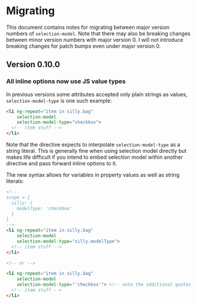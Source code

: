 
# Migrating

This document contains notes for migrating between major version numbers of
`selection-model`. Note that there may also be breaking changes between minor
version numbers with major version 0. I will not introduce breaking changes for
patch bumps even under major version 0.


## Version 0.10.0

### All inline options now use JS value types

In previous versions some attributes accepted only plain strings as values,
`selection-model-type` is one such example:

```html
<li ng-repeat="item in silly.bag"
    selection-model
    selection-model-type="checkbox">
  <!-- item stuff -->
</li>
```

Note that the directive expects to interpolate `selection-model-type` as a
string literal. This is generally fine when using selection model directly but
makes life difficult if you intend to embed selection model within another
directive and pass forward inline options to it.

The new syntax allows for variables in property values as well as string
literals:

```html
<!--
scope = {
  silly: {
    modelType: 'checkbox'
  }
}
-->
<li ng-repeat="item in silly.bag"
    selection-model
    selection-model-type="silly.modelType">
  <!-- item stuff -->
</li>

<!-- or -->

<li ng-repeat="item in silly.bag"
    selection-model
    selection-model-type="'checkbox'"> <!-- note the additional quotes -->
  <!-- item stuff -->
</li>
```

